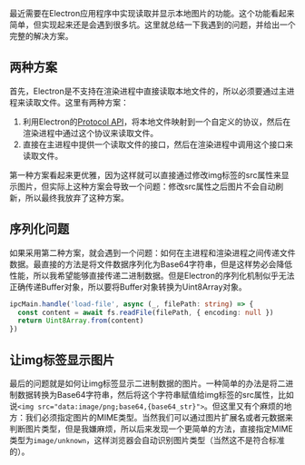 最近需要在Electron应用程序中实现读取并显示本地图片的功能。这个功能看起来简单，但实现起来还是会遇到很多坑。这里就总结一下我遇到的问题，并给出一个完整的解决方案。

## 两种方案

首先，Electron是不支持在渲染进程中直接读取本地文件的，所以必须要通过主进程来读取文件。这里有两种方案：

1. 利用Electron的[Protocol API](https://www.electronjs.org/docs/latest/api/protocol)，将本地文件映射到一个自定义的协议，然后在渲染进程中通过这个协议来读取文件。
2. 直接在主进程中提供一个读取文件的接口，然后在渲染进程中调用这个接口来读取文件。

第一种方案看起来更优雅，因为这样就可以直接通过修改img标签的src属性来显示图片，但实际上这种方案会导致一个问题：修改src属性之后图片不会自动刷新，所以最终我放弃了这种方案。

## 序列化问题

如果采用第二种方案，就会遇到一个问题：如何在主进程和渲染进程之间传递文件数据。最直接的方法是将文件数据序列化为Base64字符串，但是这样势必会降低性能，所以我希望能够直接传递二进制数据。但是Electron的序列化机制似乎无法正确传递Buffer对象，所以要将Buffer对象转换为Uint8Array对象。

```typescript
ipcMain.handle('load-file', async (_, filePath: string) => {
  const content = await fs.readFile(filePath, { encoding: null })
  return Uint8Array.from(content)
})
```

## 让img标签显示图片

最后的问题就是如何让img标签显示二进制数据的图片。一种简单的办法是将二进制数据转换为Base64字符串，然后将这个字符串赋值给img标签的src属性，比如说`<img src="data:image/png;base64,{base64_str}">`。但这里又有个麻烦的地方：我们必须指定图片的MIME类型。当然我们可以通过图片扩展名或者元数据来判断图片类型，但是我嫌麻烦，所以后来发现一个更简单的方法，直接指定MIME类型为`image/unknown`，这样浏览器会自动识别图片类型（当然这不是符合标准的）。
